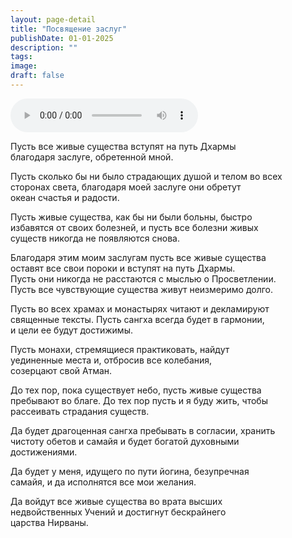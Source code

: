 ```yaml
---
layout: page-detail
title: "Посвящение заслуг"
publishDate: 01-01-2025
description: ""
tags:
image:
draft: false
---
```


<audio title=" - Посвящение заслуг.mp3" src="https://filer-api.advayta.org/v1.0/public/files/72689" controls=""></audio>

 Пусть все живые существа вступят на путь Дхармы  
 благодаря заслуге, обретенной мной.  
  
 Пусть сколько бы ни было страдающих душой и телом во всех  
 сторонах света, благодаря моей заслуге они обретут  
 океан счастья и радости.  
  
 Пусть живые существа, как бы ни были больны, быстро  
 избавятся от своих болезней, и пусть все болезни живых  
 существ никогда не появляются снова.  
  
 Благодаря этим моим заслугам пусть все живые существа  
 оставят все свои пороки и вступят на путь Дхармы.  
 Пусть они никогда не расстаются с мыслью о Просветлении.  
 Пусть все чувствующие существа живут неизмеримо долго.  
  
 Пусть во всех храмах и монастырях читают и декламируют  
 священные тексты. Пусть сангха всегда будет в гармонии,  
 и цели ее будут достижимы.  
  
 Пусть монахи, стремящиеся практиковать, найдут  
 уединенные места и, отбросив все колебания,  
 созерцают свой Атман.  
  
 До тех пор, пока существует небо, пусть живые существа  
 пребывают во благе. До тех пор пусть и я буду жить, чтобы  
 рассеивать страдания существ.  
  
 Да будет драгоценная сангха пребывать в согласии, хранить  
 чистоту обетов и самайя и будет богатой духовными  
 достижениями.  
  
 Да будет у меня, идущего по пути йогина, безупречная  
 самайя, и да исполнятся все мои желания.  
  
 Да войдут все живые существа во врата высших  
 недвойственных Учений и достигнут бескрайнего  
 царства Нирваны.  
  
  
